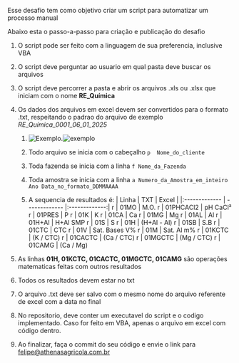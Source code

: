 Esse desafio tem como objetivo criar um script para automatizar um processo manual

Abaixo esta o passo-a-passo para criação e publicação do desafio

1. O script pode ser feito com a linguagem de sua preferencia, inclusive VBA

2. O script deve perguntar ao usuario em qual pasta deve buscar os arquivos

3. O script deve percorrer a pasta e abrir os arquivos .xls ou .xlsx que iniciam com o nome **RE_Química**

4. Os dados dos arquivos em excel devem ser convertidos para o formato .txt, respeitando o padrao do arquivo de exemplo _RE_Química_0001_06_01_2025_

   1. ![Exemplo.](/exemplo.png "Exemplo")![exemplo](https://github.com/user-attachments/assets/536c5929-7610-43e4-9a7c-9e9e8703c7e0)


   2. Todo arquivo se inicia com o cabeçalho `p  Nome_do_cliente`

   3. Toda fazenda se inicia com a linha `f	Nome_da_Fazenda`

   4. Toda amostra se inicia com a linha `a	Numero_da_Amostra_em_inteiro	Ano	Data_no_formato_DDMMAAAA`

   5. A sequencia de resultados é:
      | Linha | TXT | Excel |
      |:------------- | ------------- |:-------------:|
      r | 01MO | M.O.
      r | 01PHCACl2 | pH CaCl²
      r | 01PRES | P
      r | 01K | K
      r | 01CA | Ca
      r | 01MG | Mg
      r | 01AL | Al
      r | 01H+Al | H+Al SMP
      r | 01S | S
      r | 01H | (H+Al - Al)
      r | 01SB | S.B
      r | 01CTC | CTC
      r | 01V | Sat. Bases V%
      r | 01M | Sat. Al m%
      r | 01KCTC | (K / CTC)
      r | 01CACTC | (Ca / CTC)
      r | 01MGCTC | (Mg / CTC)
      r | 01CAMG | (Ca / Mg)

5. As linhas **01H, 01KCTC, 01CACTC, 01MGCTC, 01CAMG** são operações matematicas feitas com outros resultados

6. Todos os resultados devem estar no txt

7. O arquivo .txt deve ser salvo com o mesmo nome do arquivo referente de excel com a data no final

8. No repositorio, deve conter um executavel do script e o codigo implementado. Caso for feito em VBA, apenas o arquivo em excel com código dentro.

9. Ao finalizar, faça o commit do seu código e envie o link para felipe@athenasagricola.com.br
